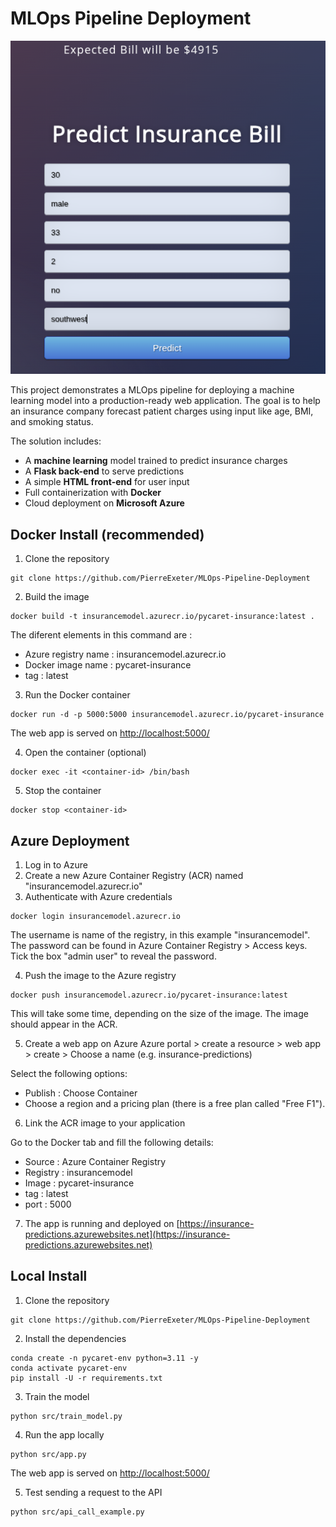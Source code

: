 # MLOps Pipeline Deployment

![app_screenshot](img/app_screenshot.png)

This project demonstrates a MLOps pipeline for deploying a machine learning model into a production-ready web application. The goal is to help an insurance company forecast patient charges using input like age, BMI, and smoking status.

The solution includes:
- A **machine learning** model trained to predict insurance charges
- A **Flask back-end** to serve predictions
- A simple **HTML front-end** for user input
- Full containerization with **Docker**
- Cloud deployment on **Microsoft Azure**


## Docker Install (recommended)

1. Clone the repository

```
git clone https://github.com/PierreExeter/MLOps-Pipeline-Deployment
```

2. Build the image

```
docker build -t insurancemodel.azurecr.io/pycaret-insurance:latest .
```

The diferent elements in this command are : 
- Azure registry name : insurancemodel.azurecr.io
- Docker image name : pycaret-insurance
- tag : latest


3. Run the Docker container
```
docker run -d -p 5000:5000 insurancemodel.azurecr.io/pycaret-insurance
```

The web app is served on [http://localhost:5000/](http://localhost:5000/)

4. Open the container (optional)

```
docker exec -it <container-id> /bin/bash
```

5. Stop the container
```
docker stop <container-id>
```

## Azure Deployment

1. Log in to Azure
2. Create a new Azure Container Registry (ACR) named "insurancemodel.azurecr.io"
3. Authenticate with Azure credentials

```
docker login insurancemodel.azurecr.io
```
The username is name of the registry, in this example "insurancemodel".
The password can be found in Azure Container Registry > Access keys. Tick the box "admin user" to reveal the password.

4. Push the image to the Azure registry
```
docker push insurancemodel.azurecr.io/pycaret-insurance:latest
```

This will take some time, depending on the size of the image. The image should appear in the ACR.

5. Create a web app on Azure
Azure portal > create a resource > web app > create > Choose a name (e.g. insurance-predictions)
 
Select the following options:
- Publish : Choose Container
- Choose a region and a pricing plan (there is a free plan called "Free F1").
 
6. Link the ACR image to your application

Go to the Docker tab and fill the following details:
- Source : Azure Container Registry
- Registry : insurancemodel
- Image : pycaret-insurance
- tag : latest
- port : 5000

7. The app is running and deployed on [https://insurance-predictions.azurewebsites.net](https://insurance-predictions.azurewebsites.net) 




## Local Install

1. Clone the repository

```
git clone https://github.com/PierreExeter/MLOps-Pipeline-Deployment
```

2. Install the dependencies

```
conda create -n pycaret-env python=3.11 -y
conda activate pycaret-env
pip install -U -r requirements.txt
```

3. Train the model
```
python src/train_model.py
```

4. Run the app locally
```
python src/app.py
```

The web app is served on [http://localhost:5000/](http://localhost:5000/)

5. Test sending a request to the API

```
python src/api_call_example.py
```

